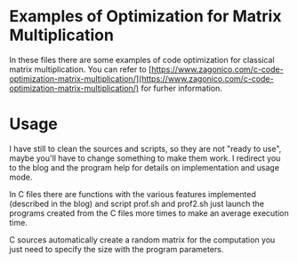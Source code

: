 # Examples of Optimization for Matrix Multiplication
In these files there are some examples of code optimization for classical matrix multiplication.
You can refer to [https://www.zagonico.com/c-code-optimization-matrix-multiplication/](https://www.zagonico.com/c-code-optimization-matrix-multiplication/)
for furher information.

# Usage
I have still to clean the sources and scripts, so they are not "ready to use", maybe you'll have to change something
to make them work. I redirect you to the blog and the program help for details on implementation and usage mode.

In C files there are functions with the various features implemented (described in the blog) and
script prof.sh and prof2.sh just launch the programs created from the C files more times to make an
average execution time.

C sources automatically create a random matrix for the computation you just need to specify the size with the
program parameters.